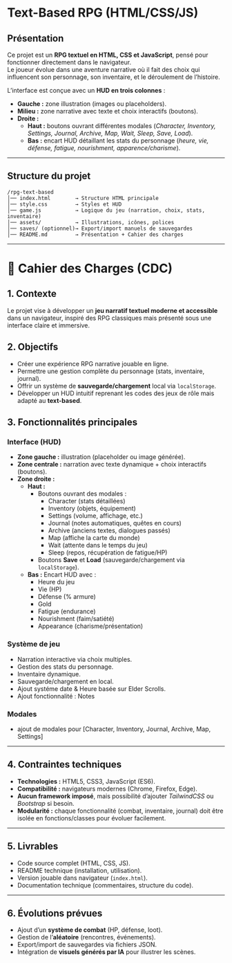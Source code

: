 # Text-Based RPG (HTML/CSS/JS)

## Présentation

Ce projet est un **RPG textuel en HTML, CSS et JavaScript**, pensé pour fonctionner directement dans le navigateur.  
Le joueur évolue dans une aventure narrative où il fait des choix qui influencent son personnage, son inventaire, et le déroulement de l’histoire.

L’interface est conçue avec un **HUD en trois colonnes** :

- **Gauche :** zone illustration (images ou placeholders).  
- **Milieu :** zone narrative avec texte et choix interactifs (boutons).  
- **Droite :**
  - **Haut :** boutons ouvrant différentes modales (*Character, Inventory, Settings, Journal, Archive, Map, Wait, Sleep, Save, Load*).  
  - **Bas :** encart HUD détaillant les stats du personnage (*heure, vie, défense, fatigue, nourishment, apparence/charisme*).  

---

## Structure du projet
```
/rpg-text-based
│── index.html        → Structure HTML principale
│── style.css         → Styles et HUD
│── game.js           → Logique du jeu (narration, choix, stats, inventaire)
│── assets/           → Illustrations, icônes, polices
│── saves/ (optionnel)→ Export/import manuels de sauvegardes
│── README.md         → Présentation + Cahier des charges
```

---

# 📑 Cahier des Charges (CDC)

## 1. Contexte
Le projet vise à développer un **jeu narratif textuel moderne et accessible** dans un navigateur, inspiré des RPG classiques mais présenté sous une interface claire et immersive.

## 2. Objectifs
- Créer une expérience RPG narrative jouable en ligne.  
- Permettre une gestion complète du personnage (stats, inventaire, journal).  
- Offrir un système de **sauvegarde/chargement** local via `localStorage`.  
- Développer un HUD intuitif reprenant les codes des jeux de rôle mais adapté au **text-based**.  

## 3. Fonctionnalités principales

### Interface (HUD)
- **Zone gauche :** illustration (placeholder ou image générée).  
- **Zone centrale :** narration avec texte dynamique + choix interactifs (boutons).  
- **Zone droite :**
  - **Haut :**  
    - Boutons ouvrant des modales :  
      - Character (stats détaillées)  
      - Inventory (objets, équipement)  
      - Settings (volume, affichage, etc.)  
      - Journal (notes automatiques, quêtes en cours)  
      - Archive (anciens textes, dialogues passés)  
      - Map (affiche la carte du monde)  
      - Wait (attente dans le temps du jeu)  
      - Sleep (repos, récupération de fatigue/HP)  
    - Boutons **Save** et **Load** (sauvegarde/chargement via `localStorage`).  
  - **Bas :** Encart HUD avec :  
    - Heure du jeu  
    - Vie (HP)  
    - Défense (% armure)  
    - Gold
    - Fatigue (endurance)  
    - Nourishment (faim/satiété)  
    - Appearance (charisme/présentation)  

### Système de jeu
- Narration interactive via choix multiples.  
- Gestion des stats du personnage.  
- Inventaire dynamique.  
- Sauvegarde/chargement en local. 
- Ajout systéme date & Heure basée sur Elder Scrolls.
- Ajout fonctionnalité : Notes
### Modales
- ajout de modales pour [Character, Inventory, Journal, Archive, Map, Settings] 

---

## 4. Contraintes techniques
- **Technologies :** HTML5, CSS3, JavaScript (ES6).  
- **Compatibilité :** navigateurs modernes (Chrome, Firefox, Edge).  
- **Aucun framework imposé**, mais possibilité d’ajouter *TailwindCSS* ou *Bootstrap* si besoin.  
- **Modularité :** chaque fonctionnalité (combat, inventaire, journal) doit être isolée en fonctions/classes pour évoluer facilement.  

---

## 5. Livrables
- Code source complet (HTML, CSS, JS).  
- README technique (installation, utilisation).  
- Version jouable dans navigateur (`index.html`).  
- Documentation technique (commentaires, structure du code).  

---

## 6. Évolutions prévues
- Ajout d’un **système de combat** (HP, défense, loot).  
- Gestion de l’**aléatoire** (rencontres, événements).  
- Export/import de sauvegardes via fichiers JSON.  
- Intégration de **visuels générés par IA** pour illustrer les scènes.  
